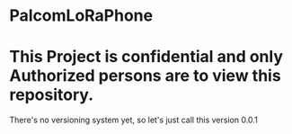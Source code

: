 # PalcomLoRaPhone
<h1><b>This Project is confidential and only Authorized persons are to view this repository.</b></h1>
<p>
	There's no versioning system yet, so let's just call this version 0.0.1
</p>
